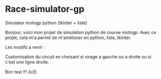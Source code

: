 # Race-simulator-gp
Simulator motogp python (tkinter + liste)

Bonjour, voici mon projet de simulation python de course motogp. Avec ce projet, cela m'a permit de m'améliorer en python, liste, tkinter. 

Les modifs à venir :

Customisation du circuit en choisant si virage a gauche ou a droite ou si c'est une ligne droite.

Bon test !!! 👍😊
